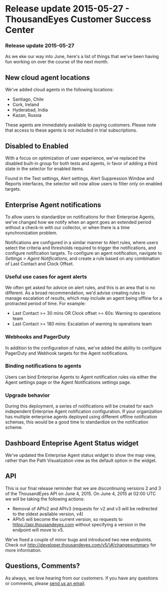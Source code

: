 # Release update 2015-05-27 - ThousandEyes Customer Success Center

### Release update 2015-05-27

As we eke our way into June, here's a list of things that we've been having fun working on over the course of the next month.

## New cloud agent locations

We've added cloud agents in the following locations:

* Santiago, Chile
* Cork, Ireland
* Hyderabad, India
* Kazan, Russia

These agents are immediately available to paying customers.  Please note that access to these agents is not included in trial subscriptions.

## Disabled to Enabled

With a focus on optimization of user experience, we've replaced the disabled built-in group for both tests and agents, in favor of adding a third state in the selector for enabled items.

Found in the Test settings, Alert settings, Alert Suppression Window and Reports interfaces, the selector will now allow users to filter only on enabled targets.

## Enterprise Agent notifications

To allow users to standardize on notifications for their Enterprise Agents, we've changed how we notify when an agent goes an extended period without a check-in with our collector, or when there is a time synchronization problem.

Notifications are configured in a similar manner to Alert rules, where users select the criteria and thresholds required to trigger the notifications, and configure notification targets. To configure an agent notification, navigate to _Settings_ &gt; _Agent Notifications_, and create a rule based on any combination of Last Contact and Clock Offset.

### Useful use cases for agent alerts

We often get asked for advice on alert rules, and this is an area that is no different.  As a broad recommendation, we'd advise creating rules to manage escalation of results, which may include an agent being offline for a protracted period of time.  For example:

* Last Contact &gt;= 30 mins OR Clock offset &gt;= 60s: Warning to operations team
* Last Contact &gt;= 180 mins: Escalation of warning to operations team

### Webhooks and PagerDuty

In addition to the configuration of rules, we've added the ability to configure PagerDuty and Webhook targets for the Agent notifications.

### Binding notifications to agents

Users can bind Enterprise Agents to Agent notification rules via either the Agent settings page or the Agent Notifications settings page.

### Upgrade behavior

During this deployment, a series of notifications will be created for each independent Enterprise Agent notification configuration.  If your organization has multiple enterprise agents deployed using different offline notification schemas, this would be a good time to standardize on the notification scheme.

## Dashboard Enteprise Agent Status widget

We've updated the Enterprise Agent status widget to show the map view, rather than the Path Visualization view as the default option in the widget.

## API

This is our final release reminder that we are discontinuing versions 2 and 3 of the ThousandEyes API on June 4, 2015. On June 4, 2015 at 02:00 UTC we will be taking the following actions:

* Removal of APIv2 and APIv3 \(requests for v2 and v3 will be redirected to the oldest available version, v4\)
* APIv5 will become the current version, so requests to https://api.thousandeyes.com without specifying a version in the endpoint will move to v5.

We've fixed a couple of minor bugs and introduced two new endpoints. Check out http://developer.thousandeyes.com/v5/\#/changesummary for more information.

## Questions, Comments?

As always, we love hearing from our customers. If you have any questions or comments, please [send us an email](mailto:support@thousandeyes.com?subject=2015-05-27+Release+Notes).

